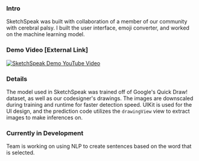 ### Intro
SketchSpeak was built with collaboration of a member of our community with cerebral palsy. I built the user interface, emoji converter, and worked on the machine learning model.

### Demo Video [External Link]
[![SketchSpeak Demo YouTube Video](https://img.youtube.com/vi/HyeBxo6yo9c/3.jpg)](https://youtu.be/HyeBxo6yo9c)

### Details
The model used in SketchSpeak was trained off of Google's Quick Draw! dataset, as well as our codesigner's drawings. The images are downscaled during training and runtime for faster detection speed. UIKit is used for the UI design, and the prediction code utilizes the ```drawingView``` view to extract images to make inferences on.

### Currently in Development
Team is working on using NLP to create sentences based on the word that is selected.
